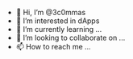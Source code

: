- 👋 Hi, I’m @3c0mmas 
- 👀 I’m interested in dApps   
- 🌱 I’m currently learning ...  
- 💞️ I’m looking to collaborate on ...   
- 📫 How to reach me ... 

<!---
3c0mmas/3c0mmas is a ✨ special ✨ repository because its `README.md` (this file) appears on your GitHub profile.
You can click the Preview link to take a look at your changes.
--->
